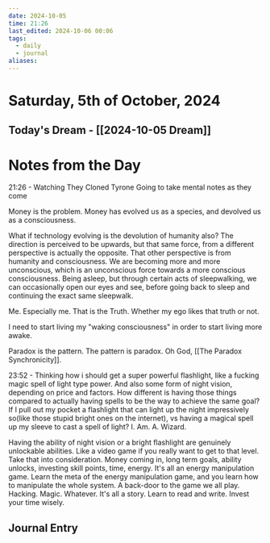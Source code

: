 ```yaml
---
date: 2024-10-05
time: 21:26
last_edited: 2024-10-06 00:06
tags:
  - daily
  - journal
aliases: 
---
```

# Saturday, 5th of October, 2024

## Today's Dream - [[2024-10-05 Dream]]

# Notes from the Day
21:26 - Watching They Cloned Tyrone
Going to take mental notes as they come

Money is the problem. Money has evolved us as a species, and devolved us as a consciousness.

What if technology evolving is the devolution of humanity also? The direction is perceived to be upwards, but that same force, from a different perspective is actually the opposite. That other perspective is from humanity and consciousness.
We are becoming more and more unconscious, which is an unconscious force towards a more conscious consciousness.
Being asleep, but through certain acts of sleepwalking, we can occasionally open our eyes and see, before going back to sleep and continuing the exact same sleepwalk.

Me. Especially me. That is the Truth. Whether my ego likes that truth or not.

I need to start living my "waking consciousness" in order to start living more awake.

Paradox is the pattern. The pattern is paradox.
Oh God, [[The Paradox Synchronicity]].

23:52 - Thinking how i should get a super powerful flashlight, like a fucking magic spell of light type power. And also some form of night vision, depending on price and factors.
How different is having those things compared to actually having spells to be the way to achieve the same goal? If I pull out my pocket a flashlight that can light up the night impressively so(like those stupid bright ones on the internet), vs having a magical spell up my sleeve to cast a spell of light? I. Am. A. Wizard.

Having the ability of night vision or a bright flashlight are genuinely unlockable abilities. Like a video game if you really want to get to that level.
Take that into consideration. Money coming in, long term goals, ability unlocks, investing skill points, time, energy.
It's all an energy manipulation game. Learn the meta of the energy manipulation game, and you learn how to manipulate the whole system. A back-door to the game we all play. Hacking. Magic. Whatever. It's all a story. Learn to read and write. Invest your time wisely.

## Journal Entry

